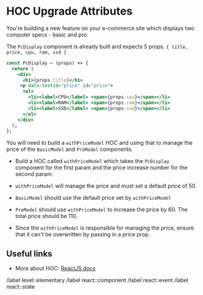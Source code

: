 # HOC Upgrade Attributes

You're building a new feature on your e-commerce site which displays two computer specs - basic and pro.

The `PcDisplay` component is already built and expects 5 props. `{ title, price, cpu, ram, ssd }`

```jsx
const PcDisplay = (props) => {
  return (
    <div>
      <h1>{props.title}</h1>
     <p data-testid="price" id="price">
      <ul>
        <li><label>CPU</label> <span>{props.cpu}</span></li>
        <li><label>RAM</label> <span>{props.ram}</span></li>
        <li><label>SSD</label> <span>{props.ssd}</span></li>
      </ul>
    </div>
  );
};

```

You will need to build a `withPriceModel` HOC and using that to manage the price of the `BasicModel` and `ProModel` components.

- Build a HOC called `withPriceModel` which takes the `PcDisplay` component for the first param and the price increase number for the second param.

- `withPriceModel` will manage the price and must set a default price of 50.

- `BasicModel` should use the default price set by `withPriceModel`

- `ProModel` should use `withPriceModel` to increase the price by 60. The total price should be 110.

- Since the `withPriceModel` is responsible for managing the price, ensure that it can't be overwritten by passing in a price prop.

## Useful links

- More about HOC: [ReactJS docs](https://legacy.reactjs.org/docs/higher-order-components.html)

/label level::elementary
/label react::component
/label react::event
/label react::state
